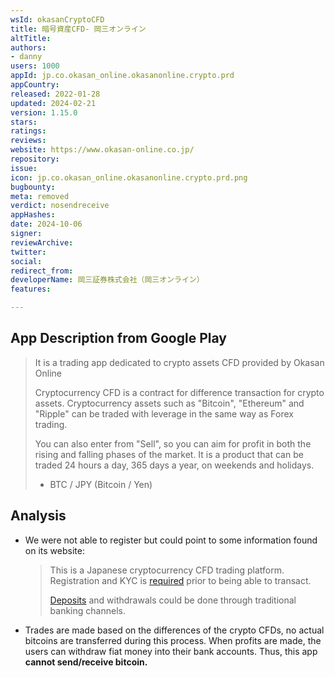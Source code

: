 ```yaml
---
wsId: okasanCryptoCFD
title: 暗号資産CFD‐ 岡三オンライン
altTitle: 
authors:
- danny
users: 1000
appId: jp.co.okasan_online.okasanonline.crypto.prd
appCountry: 
released: 2022-01-28
updated: 2024-02-21
version: 1.15.0
stars: 
ratings: 
reviews: 
website: https://www.okasan-online.co.jp/
repository: 
issue: 
icon: jp.co.okasan_online.okasanonline.crypto.prd.png
bugbounty: 
meta: removed
verdict: nosendreceive
appHashes: 
date: 2024-10-06
signer: 
reviewArchive: 
twitter: 
social: 
redirect_from: 
developerName: 岡三証券株式会社（岡三オンライン）
features: 

---
```


## App Description from Google Play

  > It is a trading app dedicated to crypto assets CFD provided by Okasan Online
  > 
  > Cryptocurrency CFD is a contract for difference transaction for crypto assets. Cryptocurrency assets such as "Bitcoin", "Ethereum" and "Ripple" can be traded with leverage in the same way as Forex trading.
  >
  > You can also enter from "Sell", so you can aim for profit in both the rising and falling phases of the market. It is a product that can be traded 24 hours a day, 365 days a year, on weekends and holidays.
  > 
  > - BTC / JPY (Bitcoin / Yen)

## Analysis 

- We were not able to register but could point to some information found on its website:
  > This is a Japanese cryptocurrency CFD trading platform. Registration and KYC is [required](https://www.okasan-online.co.jp/crypto/products/firststep.html) prior to being able to transact. 
  >
  > [Deposits](https://www.okasan-online.co.jp/jp/stock/beginner/study01-15.html) and withdrawals could be done through traditional banking channels.

- Trades are made based on the differences of the crypto CFDs, no actual bitcoins are transferred during this process. When profits are made, the users can withdraw fiat money into their bank accounts. Thus, this app **cannot send/receive bitcoin.**
